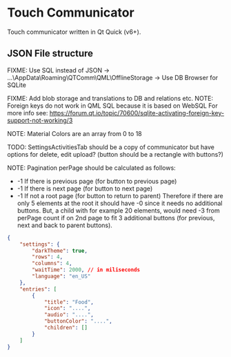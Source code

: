 # Touch Communicator

Touch communicator written in Qt Quick (v6+).

## JSON File structure

FIXME: Use SQL instead of JSON
-> ...\AppData\Roaming\QTComm\QML\OfflineStorage
-> Use DB Browser for SQLite

FIXME: Add blob storage and translations to DB and relations etc.
NOTE: Foreign keys do not work in QML SQL because it is based on WebSQL
For more info see: https://forum.qt.io/topic/70600/sqlite-activating-foreign-key-support-not-working/3

NOTE: Material Colors are an array from 0 to 18

TODO: SettingsActivitiesTab should be a copy of communicator but have options for delete, edit upload? (button should be a rectangle with buttons?)

NOTE: Pagination perPage should be calculated as follows:

-   -1 If there is previous page (for button to previous page)
-   -1 If there is next page (for button to next page)
-   -1 If not a root page (for button to return to parent)
    Therefore if there are only 5 elements at the root it should have -0 since it needs no additional buttons.
    But, a child with for example 20 elements, would need -3 from perPage count if on 2nd page to fit 3 additional buttons
    (for previous, next and back to parent buttons).

```json
{
    "settings": {
        "darkTheme": true,
        "rows": 4,
        "columns": 4,
        "waitTime": 2000, // in miliseconds
        "language": "en_US"
    },
    "entries": [
        {
            "title": "Food",
            "icon": "....",
            "audio": "....",
            "buttonColor": "....",
            "children": []
        }
    ]
}
```
